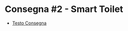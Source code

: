 # Consegna #2 - Smart Toilet
* [Testo Consegna](https://github.com/fusaimoe/sistemi-embedded/wiki/Consegna-%232---Smart-Toilet)
